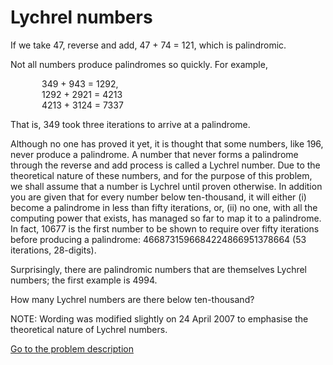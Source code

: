 Lychrel numbers
===============

<p>If we take 47, reverse and add, 47 + 74 = 121, which is palindromic.</p>
<p>Not all numbers produce palindromes so quickly. For example,</p>
<p style='margin-left:50px;'>349 + 943 = 1292,<br />
1292 + 2921 = 4213<br />
4213 + 3124 = 7337</p>
<p>That is, 349 took three iterations to arrive at a palindrome.</p>
<p>Although no one has proved it yet, it is thought that some numbers, like 196, never produce a palindrome. A number that never forms a palindrome through the reverse and add process is called a Lychrel number. Due to the theoretical nature of these numbers, and for the purpose of this problem, we shall assume that a number is Lychrel until proven otherwise. In addition you are given that for every number below ten-thousand, it will either (i) become a palindrome in less than fifty iterations, or, (ii) no one, with all the computing power that exists, has managed so far to map it to a palindrome. In fact, 10677 is the first number to be shown to require over fifty iterations before producing a palindrome: 4668731596684224866951378664 (53 iterations, 28-digits).</p>
<p>Surprisingly, there are palindromic numbers that are themselves Lychrel numbers; the first example is 4994.</p>
<p>How many Lychrel numbers are there below ten-thousand?</p>
<p class="info">NOTE: Wording was modified slightly on 24 April 2007 to emphasise the theoretical nature of Lychrel numbers.</p>


[Go to the problem description](http://projecteuler.net/problem=55)
